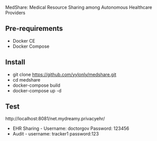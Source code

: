 MedShare: Medical Resource Sharing among Autonomous Healthcare Providers

## Pre-requirements
* Docker CE
* Docker Compose

## Install
* git clone https://github.com/yylonly/medshare.git
* cd medshare
* docker-compose build
* docker-compose up -d

## Test
http://localhost:8081/net.mydreamy.privacyehr/
* EHR Sharing - Username: doctorgov Password: 123456
* Audit - username: tracker1 password:123
